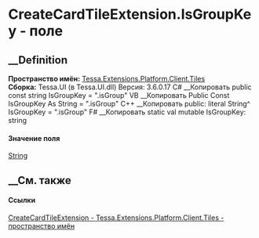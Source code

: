 # CreateCardTileExtension.IsGroupKey - поле
##  __Definition
 **Пространство имён:**
[Tessa.Extensions.Platform.Client.Tiles](N_Tessa_Extensions_Platform_Client_Tiles.htm)  
 **Сборка:** Tessa.UI (в Tessa.UI.dll) Версия: 3.6.0.17
C# __Копировать
     public const string IsGroupKey = ".isGroup"
VB __Копировать
     Public Const IsGroupKey As String = ".isGroup"
C++ __Копировать
     public:
    literal String^ IsGroupKey = ".isGroup"
F# __Копировать
     static val mutable IsGroupKey: string
#### Значение поля
[String](https://learn.microsoft.com/dotnet/api/system.string)
##  __См. также
#### Ссылки
[CreateCardTileExtension -
](T_Tessa_Extensions_Platform_Client_Tiles_CreateCardTileExtension.htm)
[Tessa.Extensions.Platform.Client.Tiles - пространство
имён](N_Tessa_Extensions_Platform_Client_Tiles.htm)
